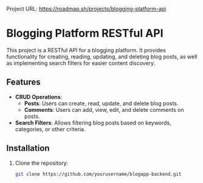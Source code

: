 Project URL: https://roadmap.sh/projects/blogging-platform-api

# Blogging Platform RESTful API

This project is a RESTful API for a blogging platform. It provides functionality for creating, reading, updating, and deleting blog posts, as well as implementing search filters for easier content discovery.

## Features

- **CRUD Operations**:
  - **Posts**: Users can create, read, update, and delete blog posts.
  - **Comments**: Users can add, view, edit, and delete comments on posts.
- **Search Filters**: Allows filtering blog posts based on keywords, categories, or other criteria.
  
## Installation

1. Clone the repository:
   ```bash
   git clone https://github.com/yourusername/blogapp-backend.git
